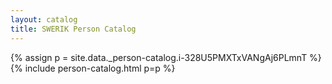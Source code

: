```yaml
---
layout: catalog
title: SWERIK Person Catalog
---
```

{% assign p = site.data._person-catalog.i-328U5PMXTxVANgAj6PLmnT %}
{% include person-catalog.html p=p %}

